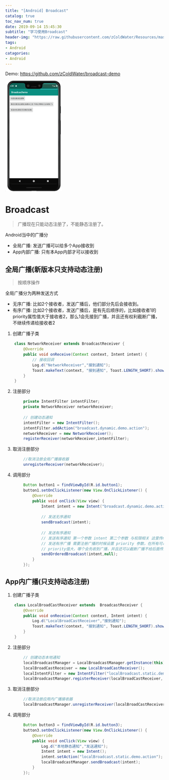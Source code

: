 ```yaml
---
title: "[Android] Broadcast"
catalog: true
toc_nav_num: true
date: 2019-09-14 15:45:30
subtitle: "学习使用Broadcast"
header-img: "https://raw.githubusercontent.com/zColdWater/Resources/master/Images/computer-1245714.jpg"
tags:
- Android
catagories:
- Android
---
```


Demo: https://github.com/zColdWater/broadcast-demo  

<img src="https://raw.githubusercontent.com/zColdWater/Resources/master/Images/broadcast1.png" height="350" />

# Broadcast

> 广播现在只能动态注册了，不能静态注册了。

Android当中的广播分

* 全局广播: 发送广播可以给多个App接收到
* App内部广播: 只有本App内部才可以接收到


## 全局广播(新版本只支持动态注册)
> 按顺序操作

全局广播分为两种发送方式

* 无序广播: 比如2个接收者，发送广播后，他们部分先后会接收到。
* 有序广播: 比如2个接收者，发送广播后，是有先后顺序的，比如接收者1的priority属性值大于接收者2，那么1会先接到广播，并且还有权利截断广播，不继续传递给接收者2

1. 创建广播子类
```Java
    class NetworkReceiver extends BroadcastReceiver {
        @Override
        public void onReceive(Context context, Intent intent) {
            // 接收回调
            Log.d("NetworkReceiver","接到通知");
            Toast.makeText(context, "接到通知", Toast.LENGTH_SHORT).show();
        }
    }
```
2. 注册部分
```Java
        private IntentFilter intentFilter;
        private NetworkReceiver networkReceiver;

        // 创建动态通知
        intentFilter = new IntentFilter();
        intentFilter.addAction("broadcast.dynamic.demo.action");
        networkReceiver = new NetworkReceiver();
        registerReceiver(networkReceiver,intentFilter);
```
3. 取消注册部分
```Java
        //取消注册全局广播接收器
        unregisterReceiver(networkReceiver);
```

4. 调用部分
```java
        Button button1 = findViewById(R.id.button1);
        button1.setOnClickListener(new View.OnClickListener() {
            @Override
            public void onClick(View view) {
                Intent intent = new Intent("broadcast.dynamic.demo.action");
                
                // 发送无序通知
                sendBroadcast(intent);

                // 发送有序通知
                // 发送有序通知 第一个参数 intent 第二个参数 与权限相关 这里传null
                // 发送有序广播 需要注册广播的时候设置 priority 参数，在所有可以接收广播的receiver中，哪个
                // priority值大，哪个会先收到广播，并且还可以截断广播不给后面传递。
                sendOrderedBroadcast(intent,null);
            }
        });
```

## App内广播(只支持动态注册)

1. 创建广播子类
```Java
    class LocalBroadCastReceiver extends  BroadcastReceiver {
        @Override
        public void onReceive(Context context, Intent intent) {
            Log.d("LocalBroadCastReceiver","接到通知");
            Toast.makeText(context, "接到通知", Toast.LENGTH_SHORT).show();
        }
    }
```

2. 注册部分
```Java
        // 创建动态本地通知
        localBroadcastManager = LocalBroadcastManager.getInstance(this);
        localBroadCastReceiver = new LocalBroadCastReceiver();
        localIntentFilter = new IntentFilter("localBroadcast.static.demo.action");
        localBroadcastManager.registerReceiver(localBroadCastReceiver, localIntentFilter);
```

3. 取消注册部分
```Java
        //取消注册应用内广播接收器
        localBroadcastManager.unregisterReceiver(localBroadCastReceiver);
```

4. 调用部分
```Java
        Button button3 = findViewById(R.id.button3);
        button3.setOnClickListener(new View.OnClickListener() {
            @Override
            public void onClick(View view) {
                Log.d("本地静态通知","发送通知");
                Intent intent = new Intent();
                intent.setAction("localBroadcast.static.demo.action");
                localBroadcastManager.sendBroadcast(intent);
            }
        });
```